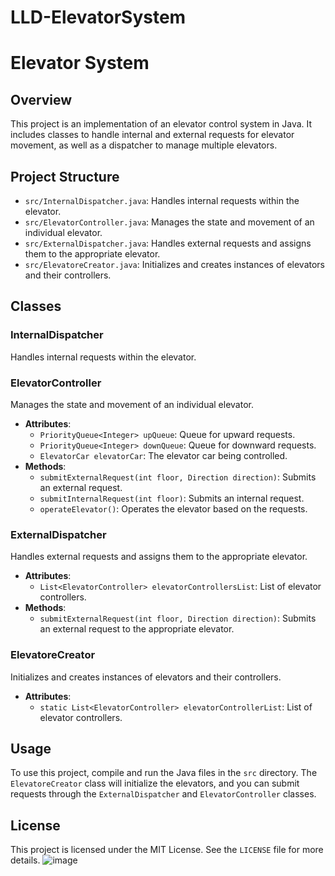 # LLD-ElevatorSystem
# Elevator System

## Overview
This project is an implementation of an elevator control system in Java. It includes classes to handle internal and external requests for elevator movement, as well as a dispatcher to manage multiple elevators.

## Project Structure
- `src/InternalDispatcher.java`: Handles internal requests within the elevator.
- `src/ElevatorController.java`: Manages the state and movement of an individual elevator.
- `src/ExternalDispatcher.java`: Handles external requests and assigns them to the appropriate elevator.
- `src/ElevatoreCreator.java`: Initializes and creates instances of elevators and their controllers.

## Classes

### InternalDispatcher
Handles internal requests within the elevator.

### ElevatorController
Manages the state and movement of an individual elevator.
- **Attributes**:
  - `PriorityQueue<Integer> upQueue`: Queue for upward requests.
  - `PriorityQueue<Integer> downQueue`: Queue for downward requests.
  - `ElevatorCar elevatorCar`: The elevator car being controlled.
- **Methods**:
  - `submitExternalRequest(int floor, Direction direction)`: Submits an external request.
  - `submitInternalRequest(int floor)`: Submits an internal request.
  - `operateElevator()`: Operates the elevator based on the requests.

### ExternalDispatcher
Handles external requests and assigns them to the appropriate elevator.
- **Attributes**:
  - `List<ElevatorController> elevatorControllersList`: List of elevator controllers.
- **Methods**:
  - `submitExternalRequest(int floor, Direction direction)`: Submits an external request to the appropriate elevator.

### ElevatoreCreator
Initializes and creates instances of elevators and their controllers.
- **Attributes**:
  - `static List<ElevatorController> elevatorControllerList`: List of elevator controllers.

## Usage
To use this project, compile and run the Java files in the `src` directory. The `ElevatoreCreator` class will initialize the elevators, and you can submit requests through the `ExternalDispatcher` and `ElevatorController` classes.

## License
This project is licensed under the MIT License. See the `LICENSE` file for more details.
![image](https://github.com/user-attachments/assets/e9c5f379-bc86-4555-ac57-dbf2e37230c5)
